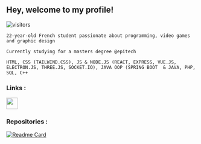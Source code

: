 
 ## Hey, welcome to my profile!
![visitors](https://visitor-badge.glitch.me/badge?page_id=${Lxdovic})
```
22-year-old French student passionate about programming, video games and graphic design

Currently studying for a masters degree @epitech

HTML, CSS (TAILWIND.CSS), JS & NODE.JS (REACT, EXPRESS, VUE.JS, ELECTRON.JS, THREE.JS, SOCKET.IO), JAVA OOP (SPRING BOOT  & JAVA, PHP, SQL, C++
```

 ### Links :
 [<img src="https://i.imgur.com/iDnvhM2.png" width="30" height="30"/>](https://lxdovic.fr)



### Repositories : 

[![Readme Card](https://github-readme-stats.vercel.app/api/pin/?username=Lxdovic&repo=Weakfish&theme=tokyonight&card_width=400)](https://github.com/Lxdovic/Weakfish)


